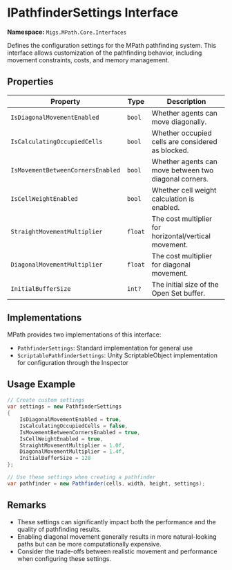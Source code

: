 # IPathfinderSettings Interface

**Namespace:** `Migs.MPath.Core.Interfaces`

Defines the configuration settings for the MPath pathfinding system. This interface allows customization of the pathfinding behavior, including movement constraints, costs, and memory management.

## Properties

| Property | Type | Description |
|----------|------|-------------|
| `IsDiagonalMovementEnabled` | `bool` | Whether agents can move diagonally. |
| `IsCalculatingOccupiedCells` | `bool` | Whether occupied cells are considered as blocked. |
| `IsMovementBetweenCornersEnabled` | `bool` | Whether agents can move between two diagonal corners. |
| `IsCellWeightEnabled` | `bool` | Whether cell weight calculation is enabled. |
| `StraightMovementMultiplier` | `float` | The cost multiplier for horizontal/vertical movement. |
| `DiagonalMovementMultiplier` | `float` | The cost multiplier for diagonal movement. |
| `InitialBufferSize` | `int?` | The initial size of the Open Set buffer. |

## Implementations

MPath provides two implementations of this interface:

- `PathfinderSettings`: Standard implementation for general use
- `ScriptablePathfinderSettings`: Unity ScriptableObject implementation for configuration through the Inspector

## Usage Example

```csharp
// Create custom settings
var settings = new PathfinderSettings
{
    IsDiagonalMovementEnabled = true,
    IsCalculatingOccupiedCells = false,
    IsMovementBetweenCornersEnabled = true,
    IsCellWeightEnabled = true,
    StraightMovementMultiplier = 1.0f,
    DiagonalMovementMultiplier = 1.4f,
    InitialBufferSize = 128
};

// Use these settings when creating a pathfinder
var pathfinder = new Pathfinder(cells, width, height, settings);
```

## Remarks

- These settings can significantly impact both the performance and the quality of pathfinding results.
- Enabling diagonal movement generally results in more natural-looking paths but can be more computationally expensive.
- Consider the trade-offs between realistic movement and performance when configuring these settings. 